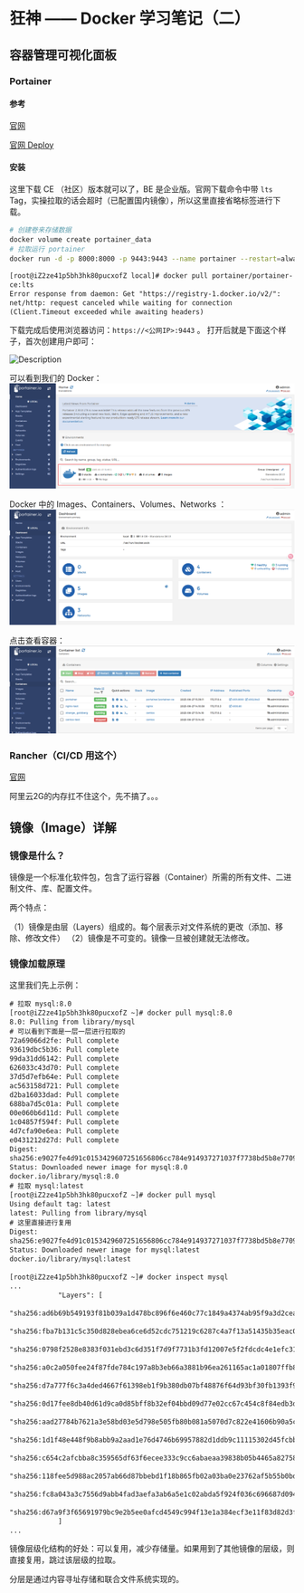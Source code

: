 # 狂神 —— Docker 学习笔记（二）

## 容器管理可视化面板

### Portainer

#### 参考

[官网](https://www.portainer.io/)

[官网 Deploy](https://docs.portainer.io/start/install-ce/server/docker/linux)

#### 安装

这里下载 CE （社区）版本就可以了，BE 是企业版。官网下载命令中带 `lts` Tag，实操拉取的话会超时（已配置国内镜像），所以这里直接省略标签进行下载。

```bash
# 创建卷来存储数据
docker volume create portainer_data
# 拉取运行 portainer
docker run -d -p 8000:8000 -p 9443:9443 --name portainer --restart=always -v /var/run/docker.sock:/var/run/docker.sock -v portainer_data:/data portainer/portainer-ce
```

```shell
[root@iZ2ze41p5bh3hk80pucxofZ local]# docker pull portainer/portainer-ce:lts
Error response from daemon: Get "https://registry-1.docker.io/v2/": net/http: request canceled while waiting for connection (Client.Timeout exceeded while awaiting headers)
```

下载完成后使用浏览器访问：`https://<公网IP>:9443` 。
打开后就是下面这个样子，首次创建用户即可：

![Description](https://docs.portainer.io/~gitbook/image?url=https%3A%2F%2Fcontent.gitbook.com%2Fcontent%2FXI7douejaBgpZ6CP2zJf%2Fblobs%2FnNR4InVfHQ3iUqIInTAP%2F2.32-initial-setup-username.png&width=768&dpr=4&quality=100&sign=53f28ee7&sv=2)

可以看到我们的 Docker：
![Description](/images/102243-698279703.png)

Docker 中的 Images、Containers、Volumes、Networks ：
![Description](/images/102243-877070341.png)

点击查看容器：
![Description](/images/102243-103613053.png)

### Rancher（CI/CD 用这个）

[官网](https://www.rancher.com/)

阿里云2G的内存扛不住这个，先不搞了。。。

## 镜像（Image）详解

### 镜像是什么？

镜像是一个标准化软件包，包含了运行容器（Container）所需的所有文件、二进制文件、库、配置文件。

两个特点：

（1）镜像是由层（Layers）组成的。每个层表示对文件系统的更改（添加、移除、修改文件）
（2）镜像是不可变的。镜像一旦被创建就无法修改。

### 镜像加载原理

这里我们先上示例：
```shell
# 拉取 mysql:8.0
[root@iZ2ze41p5bh3hk80pucxofZ ~]# docker pull mysql:8.0
8.0: Pulling from library/mysql
# 可以看到下面是一层一层进行拉取的
72a69066d2fe: Pull complete 
93619dbc5b36: Pull complete 
99da31dd6142: Pull complete 
626033c43d70: Pull complete 
37d5d7efb64e: Pull complete 
ac563158d721: Pull complete 
d2ba16033dad: Pull complete 
688ba7d5c01a: Pull complete 
00e060b6d11d: Pull complete 
1c04857f594f: Pull complete 
4d7cfa90e6ea: Pull complete 
e0431212d27d: Pull complete 
Digest: sha256:e9027fe4d91c0153429607251656806cc784e914937271037f7738bd5b8e7709
Status: Downloaded newer image for mysql:8.0
docker.io/library/mysql:8.0
# 拉取 mysql:latest
[root@iZ2ze41p5bh3hk80pucxofZ ~]# docker pull mysql
Using default tag: latest
latest: Pulling from library/mysql
# 这里直接进行复用
Digest: sha256:e9027fe4d91c0153429607251656806cc784e914937271037f7738bd5b8e7709
Status: Downloaded newer image for mysql:latest
docker.io/library/mysql:latest

[root@iZ2ze41p5bh3hk80pucxofZ ~]# docker inspect mysql
...
            "Layers": [
                "sha256:ad6b69b549193f81b039a1d478bc896f6e460c77c1849a4374ab95f9a3d2cea2",
                "sha256:fba7b131c5c350d828ebea6ce6d52cdc751219c6287c4a7f13a51435b35eac06",
                "sha256:0798f2528e8383f031ebd3c6d351f7d9f7731b3fd12007e5f2fdcdc4e1efc31a",
                "sha256:a0c2a050fee24f87fde784c197a8b3eb66a3881b96ea261165ac1a01807ffb80",
                "sha256:d7a777f6c3a4ded4667f61398eb1f9b380db07bf48876f64d93bf30fb1393f96",
                "sha256:0d17fee8db40d61d9ca0d85bff8b32ef04bbd09d77e02cc67c454c8f84edb3d8",
                "sha256:aad27784b7621a3e58bd03e5d798e505fb80b081a5070d7c822e41606b90a5c0",
                "sha256:1d1f48e448f9b8abb9a2aad1e76d4746b69957882d1ddb9c11115302d45fcbbd",
                "sha256:c654c2afcbba8c359565df63f6ecee333c9cc6abaeaa39838b05b4465a82758b",
                "sha256:118fee5d988ac2057ab66d87bbebd1f18b865fb02a03ba0e23762af5b55b0bd5",
                "sha256:fc8a043a3c7556d9abb4fad3aefa3ab6a5e1c02abda5f924f036c696687d094e",
                "sha256:d67a9f3f65691979bc9e2b5ee0afcd4549c994f13e1a384ecf3e11f83d82d3f2"
            ]
...
```
镜像层级化结构的好处：可以复用，减少存储量。如果用到了其他镜像的层级，则直接复用，跳过该层级的拉取。

分层是通过内容寻址存储和联合文件系统实现的。